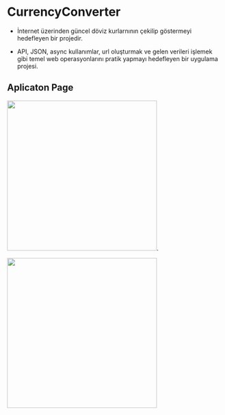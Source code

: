# CurrencyConverter

- İnternet üzerinden güncel döviz kurlarnının çekilip göstermeyi hedefleyen bir projedir.

- API, JSON, async kullanımlar, url oluşturmak ve gelen verileri işlemek gibi temel web operasyonlarını pratik yapmayı hedefleyen bir uygulama projesi.

## Aplicaton Page


<img src="https://github.com/Sarper-Bal/CurrencyConverter/assets/49680723/fbbbdb0a-d1c1-4adc-984d-bd13490fba7f" width="350">.


<img src="https://github.com/Sarper-Bal/CurrencyConverter/assets/49680723/cf065ebc-8d5b-497a-8de0-617a0ca76a9f" width="350">
